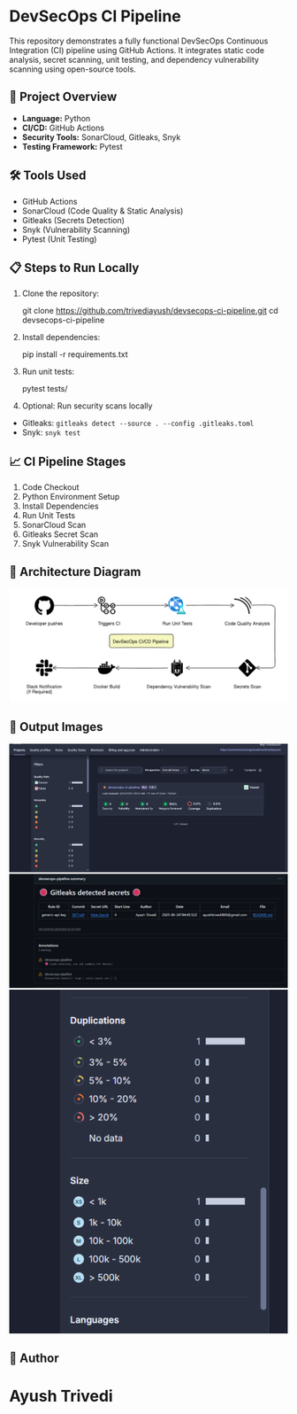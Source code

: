 DevSecOps CI Pipeline
=====================

This repository demonstrates a fully functional DevSecOps Continuous Integration (CI) pipeline using GitHub Actions. It integrates static code analysis, secret scanning, unit testing, and dependency vulnerability scanning using open-source tools.

📌 Project Overview
-------------------

*   **Language:** Python
*   **CI/CD:** GitHub Actions
*   **Security Tools:** SonarCloud, Gitleaks, Snyk
*   **Testing Framework:** Pytest

🛠️ Tools Used
--------------

*   GitHub Actions
*   SonarCloud (Code Quality & Static Analysis)
*   Gitleaks (Secrets Detection)
*   Snyk (Vulnerability Scanning)
*   Pytest (Unit Testing)

📋 Steps to Run Locally
-----------------------

1.  Clone the repository:

    git clone https://github.com/trivediayush/devsecops-ci-pipeline.git
    cd devsecops-ci-pipeline

3.  Install dependencies:

    pip install -r requirements.txt

5.  Run unit tests:

    pytest tests/

7.  Optional: Run security scans locally

*   Gitleaks: `gitleaks detect --source . --config .gitleaks.toml`
*   Snyk: `snyk test`


📈 CI Pipeline Stages
---------------------

1.  Code Checkout
2.  Python Environment Setup
3.  Install Dependencies
4.  Run Unit Tests
5.  SonarCloud Scan
6.  Gitleaks Secret Scan
7.  Snyk Vulnerability Scan

🧭 Architecture Diagram
-----------------------

<img src="images/devsecops.png">

🧭 Output Images
-----------------------

<img src="images/output0.png">
<img src="images/output1.png">
<img src="images/output2.png">

👤 Author
-----------------------

# Ayush Trivedi